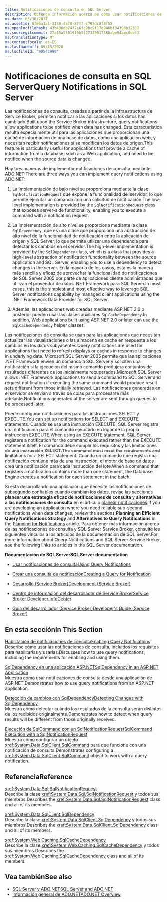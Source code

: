 ```yaml
---
title: Notificaciones de consulta en SQL Server
description: Obtenga información acerca de cómo usar notificaciones de consulta para notificar a las aplicaciones Cuándo han cambiado los datos en una base de datos SQL Server, por ejemplo, para actualizar las pantallas de la aplicación.
ms.date: 03/30/2017
ms.assetid: 0f0ba1a1-3180-4af8-87f7-c795dc8f8f55
ms.openlocfilehash: 43b496db74f7e6fc9bc9f17d946bf34398b32312
ms.sourcegitcommit: 27a15a55019f6b5f2733961738babe94aec0def3
ms.translationtype: MT
ms.contentlocale: es-ES
ms.lasthandoff: 09/15/2020
ms.locfileid: "90543990"
---
```

# <a name="query-notifications-in-sql-server"></a><span data-ttu-id="f90d7-103">Notificaciones de consulta en SQL Server</span><span class="sxs-lookup"><span data-stu-id="f90d7-103">Query Notifications in SQL Server</span></span>
<span data-ttu-id="f90d7-104">Las notificaciones de consulta, creadas a partir de la infraestructura de Service Broker, permiten notificar a las aplicaciones si los datos han cambiado.</span><span class="sxs-lookup"><span data-stu-id="f90d7-104">Built upon the Service Broker infrastructure, query notifications allow applications to be notified when data has changed.</span></span> <span data-ttu-id="f90d7-105">Esta característica resulta especialmente útil para las aplicaciones que proporcionan una caché de información de una base de datos, como una aplicación web, y necesitan recibir notificaciones si se modifican los datos de origen.</span><span class="sxs-lookup"><span data-stu-id="f90d7-105">This feature is particularly useful for applications that provide a cache of information from a database, such as a Web application, and need to be notified when the source data is changed.</span></span>  
  
 <span data-ttu-id="f90d7-106">Hay tres maneras de implementar notificaciones de consulta mediante ADO.NET:</span><span class="sxs-lookup"><span data-stu-id="f90d7-106">There are three ways you can implement query notifications using ADO.NET:</span></span>  
  
1. <span data-ttu-id="f90d7-107">La implementación de bajo nivel se proporciona mediante la clase `SqlNotificationRequest` que expone la funcionalidad del servidor, lo que permite ejecutar un comando con una solicitud de notificación.</span><span class="sxs-lookup"><span data-stu-id="f90d7-107">The low-level implementation is provided by the `SqlNotificationRequest` class that exposes server-side functionality, enabling you to execute a command with a notification request.</span></span>  
  
2. <span data-ttu-id="f90d7-108">La implementación de alto nivel se proporciona mediante la clase `SqlDependency`, que es una clase que proporciona una abstracción de alto nivel de la funcionalidad de notificación entre la aplicación de origen y SQL Server, lo que permite utilizar una dependencia para detectar los cambios en el servidor.</span><span class="sxs-lookup"><span data-stu-id="f90d7-108">The high-level implementation is provided by the `SqlDependency` class, which is a class that provides a high-level abstraction of notification functionality between the source application and SQL Server, enabling you to use a dependency to detect changes in the server.</span></span> <span data-ttu-id="f90d7-109">En la mayoría de los casos, ésta es la manera más sencilla y eficaz de aprovechar la funcionalidad de notificaciones de SQL Server 2005 por parte de aplicaciones cliente administradas que utilizan el proveedor de datos .NET Framework para SQL Server.</span><span class="sxs-lookup"><span data-stu-id="f90d7-109">In most cases, this is the simplest and most effective way to leverage SQL Server notifications capability by managed client applications using the .NET Framework Data Provider for SQL Server.</span></span>  
  
3. <span data-ttu-id="f90d7-110">Además, las aplicaciones web creadas mediante ASP.NET 2.0 o posterior pueden usar las clases auxiliares `SqlCacheDependency`.</span><span class="sxs-lookup"><span data-stu-id="f90d7-110">In addition, Web applications built using ASP.NET 2.0 or later can use the `SqlCacheDependency` helper classes.</span></span>  
  
 <span data-ttu-id="f90d7-111">Las notificaciones de consulta se usan para las aplicaciones que necesitan actualizar las visualizaciones o las almacena en caché en respuesta a los cambios en los datos subyacentes.</span><span class="sxs-lookup"><span data-stu-id="f90d7-111">Query notifications are used for applications that need to refresh displays or caches in response to changes in underlying data.</span></span> <span data-ttu-id="f90d7-112">Microsoft SQL Server 2005 permite que las aplicaciones .NET Framework envíen un comando a SQL Server y soliciten una notificación si la ejecución del mismo comando produjera conjuntos de resultados diferentes de los inicialmente recuperados.</span><span class="sxs-lookup"><span data-stu-id="f90d7-112">Microsoft SQL Server allows .NET Framework applications to send a command to SQL Server and request notification if executing the same command would produce result sets different from those initially retrieved.</span></span> <span data-ttu-id="f90d7-113">Las notificaciones generadas en el servidor se envían a través de colas para procesarse más adelante.</span><span class="sxs-lookup"><span data-stu-id="f90d7-113">Notifications generated at the server are sent through queues to be processed later.</span></span>  
  
 <span data-ttu-id="f90d7-114">Puede configurar notificaciones para las instrucciones SELECT y EXECUTE.</span><span class="sxs-lookup"><span data-stu-id="f90d7-114">You can set up notifications for SELECT and EXECUTE statements.</span></span> <span data-ttu-id="f90d7-115">Cuando se usa una instrucción EXECUTE, SQL Server registra una notificación para el comando ejecutado en lugar de la propia instrucción EXECUTE.</span><span class="sxs-lookup"><span data-stu-id="f90d7-115">When using an EXECUTE statement, SQL Server registers a notification for the command executed rather than the EXECUTE statement itself.</span></span> <span data-ttu-id="f90d7-116">El comando debe cumplir los requisitos y las limitaciones de una instrucción SELECT.</span><span class="sxs-lookup"><span data-stu-id="f90d7-116">The command must meet the requirements and limitations for a SELECT statement.</span></span> <span data-ttu-id="f90d7-117">Cuando un comando que registra una notificación contiene más de una instrucción, el motor de base de datos crea una notificación para cada instrucción del lote.</span><span class="sxs-lookup"><span data-stu-id="f90d7-117">When a command that registers a notification contains more than one statement, the Database Engine creates a notification for each statement in the batch.</span></span>  
  
 <span data-ttu-id="f90d7-118">Si está desarrollando una aplicación que necesite las notificaciones de subsegundo confiables cuando cambian los datos, revise las secciones **planear una estrategia eficaz de notificaciones de consulta** y **alternativas a las notificaciones de consulta** en el artículo [planear notificaciones](/previous-versions/sql/sql-server-2008-r2/ms187528(v=sql.105)).</span><span class="sxs-lookup"><span data-stu-id="f90d7-118">If you are developing an application where you need reliable sub-second notifications when data changes, review the sections **Planning an Efficient Query Notifications Strategy** and **Alternatives to Query Notifications** in the [Planning for Notifications](/previous-versions/sql/sql-server-2008-r2/ms187528(v=sql.105)) article.</span></span> <span data-ttu-id="f90d7-119">Para obtener más información acerca de las notificaciones de consulta y SQL Server Service Broker, consulte los siguientes vínculos a los artículos de la documentación de SQL Server.</span><span class="sxs-lookup"><span data-stu-id="f90d7-119">For more information about Query Notifications and SQL Server Service Broker, see the following links to articles in the SQL Server documentation.</span></span>  
  
 <span data-ttu-id="f90d7-120">**Documentación de SQL Server**</span><span class="sxs-lookup"><span data-stu-id="f90d7-120">**SQL Server documentation**</span></span>  
  
- <span data-ttu-id="f90d7-121">[Usar notificaciones de consulta](/previous-versions/sql/sql-server-2008-r2/ms175110(v=sql.105))</span><span class="sxs-lookup"><span data-stu-id="f90d7-121">[Using Query Notifications](/previous-versions/sql/sql-server-2008-r2/ms175110(v=sql.105))</span></span>  
  
- <span data-ttu-id="f90d7-122">[Crear una consulta de notificación](/previous-versions/sql/sql-server-2008-r2/ms181122(v=sql.105))</span><span class="sxs-lookup"><span data-stu-id="f90d7-122">[Creating a Query for Notification](/previous-versions/sql/sql-server-2008-r2/ms181122(v=sql.105))</span></span>  
  
- <span data-ttu-id="f90d7-123">[Desarrollo (Service Broker)](/previous-versions/sql/sql-server-2008-r2/bb522889(v=sql.105))</span><span class="sxs-lookup"><span data-stu-id="f90d7-123">[Development (Service Broker)](/previous-versions/sql/sql-server-2008-r2/bb522889(v=sql.105))</span></span>  
  
- <span data-ttu-id="f90d7-124">[Centro de información del desarrollador de Service Broker](/previous-versions/sql/sql-server-2008-r2/ms166100(v=sql.105))</span><span class="sxs-lookup"><span data-stu-id="f90d7-124">[Service Broker Developer InfoCenter](/previous-versions/sql/sql-server-2008-r2/ms166100(v=sql.105))</span></span>  
  
- <span data-ttu-id="f90d7-125">[Guía del desarrollador (Service Broker)](/previous-versions/sql/sql-server-2008-r2/bb522908(v=sql.105))</span><span class="sxs-lookup"><span data-stu-id="f90d7-125">[Developer's Guide (Service Broker)](/previous-versions/sql/sql-server-2008-r2/bb522908(v=sql.105))</span></span>  
  
## <a name="in-this-section"></a><span data-ttu-id="f90d7-126">En esta sección</span><span class="sxs-lookup"><span data-stu-id="f90d7-126">In This Section</span></span>  
 [<span data-ttu-id="f90d7-127">Habilitación de notificaciones de consulta</span><span class="sxs-lookup"><span data-stu-id="f90d7-127">Enabling Query Notifications</span></span>](enabling-query-notifications.md)  
 <span data-ttu-id="f90d7-128">Describe cómo usar las notificaciones de consulta, incluidos los requisitos para habilitarlas y usarlas.</span><span class="sxs-lookup"><span data-stu-id="f90d7-128">Discusses how to use query notifications, including the requirements for enabling and using them.</span></span>  
  
 [<span data-ttu-id="f90d7-129">SqlDependency en una aplicación ASP.NET</span><span class="sxs-lookup"><span data-stu-id="f90d7-129">SqlDependency in an ASP.NET Application</span></span>](sqldependency-in-an-aspnet-app.md)  
 <span data-ttu-id="f90d7-130">Muestra cómo usar notificaciones de consulta desde una aplicación de ASP.NET.</span><span class="sxs-lookup"><span data-stu-id="f90d7-130">Demonstrates how to use query notifications from an ASP.NET application.</span></span>  
  
 [<span data-ttu-id="f90d7-131">Detección de cambios con SqlDependency</span><span class="sxs-lookup"><span data-stu-id="f90d7-131">Detecting Changes with SqlDependency</span></span>](detecting-changes-with-sqldependency.md)  
 <span data-ttu-id="f90d7-132">Muestra cómo detectar cuándo los resultados de la consulta serán distintos de los recibidos originalmente.</span><span class="sxs-lookup"><span data-stu-id="f90d7-132">Demonstrates how to detect when query results will be different from those originally received.</span></span>  
  
 [<span data-ttu-id="f90d7-133">Ejecución de SqlCommand con un SqlNotificationRequest</span><span class="sxs-lookup"><span data-stu-id="f90d7-133">SqlCommand Execution with a SqlNotificationRequest</span></span>](sqlcommand-execution-with-a-sqlnotificationrequest.md)  
 <span data-ttu-id="f90d7-134">Muestra cómo configurar un objeto <xref:System.Data.SqlClient.SqlCommand> para que funcione con una notificación de consulta.</span><span class="sxs-lookup"><span data-stu-id="f90d7-134">Demonstrates configuring a <xref:System.Data.SqlClient.SqlCommand> object to work with a query notification.</span></span>  
  
## <a name="reference"></a><span data-ttu-id="f90d7-135">Referencia</span><span class="sxs-lookup"><span data-stu-id="f90d7-135">Reference</span></span>  
 <xref:System.Data.Sql.SqlNotificationRequest>  
 <span data-ttu-id="f90d7-136">Describe la clase <xref:System.Data.Sql.SqlNotificationRequest> y todos sus miembros.</span><span class="sxs-lookup"><span data-stu-id="f90d7-136">Describes the <xref:System.Data.Sql.SqlNotificationRequest> class and all of its members.</span></span>  
  
 <xref:System.Data.SqlClient.SqlDependency>  
 <span data-ttu-id="f90d7-137">Describe la clase <xref:System.Data.SqlClient.SqlDependency> y todos sus miembros.</span><span class="sxs-lookup"><span data-stu-id="f90d7-137">Describes the <xref:System.Data.SqlClient.SqlDependency> class and all of its members.</span></span>  
  
 <xref:System.Web.Caching.SqlCacheDependency>  
 <span data-ttu-id="f90d7-138">Describe la clase <xref:System.Web.Caching.SqlCacheDependency> y todos sus miembros.</span><span class="sxs-lookup"><span data-stu-id="f90d7-138">Describes the <xref:System.Web.Caching.SqlCacheDependency> class and all of its members.</span></span>  
  
## <a name="see-also"></a><span data-ttu-id="f90d7-139">Vea también</span><span class="sxs-lookup"><span data-stu-id="f90d7-139">See also</span></span>

- [<span data-ttu-id="f90d7-140">SQL Server y ADO.NET</span><span class="sxs-lookup"><span data-stu-id="f90d7-140">SQL Server and ADO.NET</span></span>](index.md)
- [<span data-ttu-id="f90d7-141">Información general de ADO.NET</span><span class="sxs-lookup"><span data-stu-id="f90d7-141">ADO.NET Overview</span></span>](../ado-net-overview.md)
